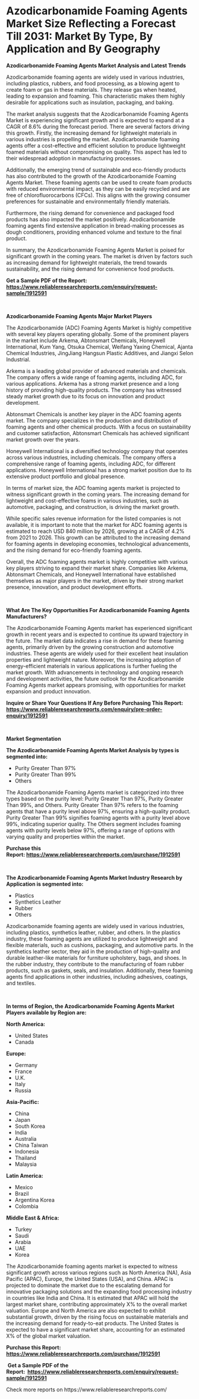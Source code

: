 <p><h1>Azodicarbonamide Foaming Agents Market Size Reflecting a Forecast Till 2031: Market By Type, By Application and By Geography</h1></p><p><strong>Azodicarbonamide Foaming Agents Market Analysis and Latest Trends</strong></p>
<p><p>Azodicarbonamide foaming agents are widely used in various industries, including plastics, rubbers, and food processing, as a blowing agent to create foam or gas in these materials. They release gas when heated, leading to expansion and foaming. This characteristic makes them highly desirable for applications such as insulation, packaging, and baking.</p><p>The market analysis suggests that the Azodicarbonamide Foaming Agents Market is experiencing significant growth and is expected to expand at a CAGR of 8.6% during the forecast period. There are several factors driving this growth. Firstly, the increasing demand for lightweight materials in various industries is propelling the market. Azodicarbonamide foaming agents offer a cost-effective and efficient solution to produce lightweight foamed materials without compromising on quality. This aspect has led to their widespread adoption in manufacturing processes.</p><p>Additionally, the emerging trend of sustainable and eco-friendly products has also contributed to the growth of the Azodicarbonamide Foaming Agents Market. These foaming agents can be used to create foam products with reduced environmental impact, as they can be easily recycled and are free of chlorofluorocarbons (CFCs). This aligns with the growing consumer preferences for sustainable and environmentally friendly materials.</p><p>Furthermore, the rising demand for convenience and packaged food products has also impacted the market positively. Azodicarbonamide foaming agents find extensive application in bread-making processes as dough conditioners, providing enhanced volume and texture to the final product.</p><p>In summary, the Azodicarbonamide Foaming Agents Market is poised for significant growth in the coming years. The market is driven by factors such as increasing demand for lightweight materials, the trend towards sustainability, and the rising demand for convenience food products.</p></p>
<p><strong>Get a Sample PDF of the Report:&nbsp; <a href="https://www.reliableresearchreports.com/enquiry/request-sample/1912591">https://www.reliableresearchreports.com/enquiry/request-sample/1912591</a></strong></p>
<p>&nbsp;</p>
<p><strong>Azodicarbonamide Foaming Agents Major Market Players</strong></p>
<p><p>The Azodicarbonamide (ADC) Foaming Agents Market is highly competitive with several key players operating globally. Some of the prominent players in the market include Arkema, Abtonsmart Chemicals, Honeywell International, Kum Yang, Otsuka Chemical, Weifang Yaxing Chemical, Ajanta Chemical Industries, JingJiang Hangsun Plastic Additives, and Jiangxi Selon Industrial.</p><p>Arkema is a leading global provider of advanced materials and chemicals. The company offers a wide range of foaming agents, including ADC, for various applications. Arkema has a strong market presence and a long history of providing high-quality products. The company has witnessed steady market growth due to its focus on innovation and product development.</p><p>Abtonsmart Chemicals is another key player in the ADC foaming agents market. The company specializes in the production and distribution of foaming agents and other chemical products. With a focus on sustainability and customer satisfaction, Abtonsmart Chemicals has achieved significant market growth over the years.</p><p>Honeywell International is a diversified technology company that operates across various industries, including chemicals. The company offers a comprehensive range of foaming agents, including ADC, for different applications. Honeywell International has a strong market position due to its extensive product portfolio and global presence.</p><p>In terms of market size, the ADC foaming agents market is projected to witness significant growth in the coming years. The increasing demand for lightweight and cost-effective foams in various industries, such as automotive, packaging, and construction, is driving the market growth.</p><p>While specific sales revenue information for the listed companies is not available, it is important to note that the market for ADC foaming agents is estimated to reach USD 840 million by 2026, growing at a CAGR of 4.2% from 2021 to 2026. This growth can be attributed to the increasing demand for foaming agents in developing economies, technological advancements, and the rising demand for eco-friendly foaming agents.</p><p>Overall, the ADC foaming agents market is highly competitive with various key players striving to expand their market share. Companies like Arkema, Abtonsmart Chemicals, and Honeywell International have established themselves as major players in the market, driven by their strong market presence, innovation, and product development efforts.</p></p>
<p>&nbsp;</p>
<p><strong>What Are The Key Opportunities For Azodicarbonamide Foaming Agents Manufacturers?</strong></p>
<p><p>The Azodicarbonamide Foaming Agents market has experienced significant growth in recent years and is expected to continue its upward trajectory in the future. The market data indicates a rise in demand for these foaming agents, primarily driven by the growing construction and automotive industries. These agents are widely used for their excellent heat insulation properties and lightweight nature. Moreover, the increasing adoption of energy-efficient materials in various applications is further fueling the market growth. With advancements in technology and ongoing research and development activities, the future outlook for the Azodicarbonamide Foaming Agents market appears promising, with opportunities for market expansion and product innovation.</p></p>
<p><strong>Inquire or Share Your Questions If Any Before Purchasing This Report: <a href="https://www.reliableresearchreports.com/enquiry/pre-order-enquiry/1912591">https://www.reliableresearchreports.com/enquiry/pre-order-enquiry/1912591</a></strong></p>
<p>&nbsp;</p>
<p><strong>Market Segmentation</strong></p>
<p><strong>The Azodicarbonamide Foaming Agents Market Analysis by types is segmented into:</strong></p>
<p><ul><li>Purity Greater Than 97%</li><li>Purity Greater Than 99%</li><li>Others</li></ul></p>
<p><p>The Azodicarbonamide Foaming Agents market is categorized into three types based on the purity level: Purity Greater Than 97%, Purity Greater Than 99%, and Others. Purity Greater Than 97% refers to the foaming agents that have a purity level above 97%, ensuring a high-quality product. Purity Greater Than 99% signifies foaming agents with a purity level above 99%, indicating superior quality. The Others segment includes foaming agents with purity levels below 97%, offering a range of options with varying quality and properties within the market.</p></p>
<p><strong>Purchase this Report:&nbsp;<a href="https://www.reliableresearchreports.com/purchase/1912591">https://www.reliableresearchreports.com/purchase/1912591</a></strong></p>
<p>&nbsp;</p>
<p><strong>The Azodicarbonamide Foaming Agents Market Industry Research by Application is segmented into:</strong></p>
<p><ul><li>Plastics</li><li>Synthetics Leather</li><li>Rubber</li><li>Others</li></ul></p>
<p><p>Azodicarbonamide foaming agents are widely used in various industries, including plastics, synthetics leather, rubber, and others. In the plastics industry, these foaming agents are utilized to produce lightweight and flexible materials, such as cushions, packaging, and automotive parts. In the synthetics leather sector, they aid in the production of high-quality and durable leather-like materials for furniture upholstery, bags, and shoes. In the rubber industry, they contribute to the manufacturing of foam rubber products, such as gaskets, seals, and insulation. Additionally, these foaming agents find applications in other industries, including adhesives, coatings, and textiles.</p></p>
<p>&nbsp;</p>
<p><strong>In terms of Region, the Azodicarbonamide Foaming Agents Market Players available by Region are:</strong></p>
<p>
    <p> <strong> North America: </strong>
        <ul>
            <li>United States</li>
            <li>Canada</li>
        </ul>
        </p> 
    <p> <strong> Europe: </strong>
        <ul>
            <li>Germany</li>
            <li>France</li>
            <li>U.K.</li>
            <li>Italy</li>
            <li>Russia</li>
        </ul>
        </p> 
    <p> <strong> Asia-Pacific: </strong>
        <ul>
            <li>China</li>
            <li>Japan</li>
            <li>South Korea</li>
            <li>India</li>
            <li>Australia</li>
            <li>China Taiwan</li>
            <li>Indonesia</li>
            <li>Thailand</li>
            <li>Malaysia</li>
        </ul>
        </p> 
    <p> <strong> Latin America: </strong>
        <ul>
            <li>Mexico</li>
            <li>Brazil</li>
            <li>Argentina Korea</li>
            <li>Colombia</li>
        </ul>
        </p> 
    <p> <strong> Middle East & Africa: </strong>
        <ul>
            <li>Turkey</li>
            <li>Saudi</li>
            <li>Arabia</li>
            <li>UAE</li>
            <li>Korea</li>
        </ul>
    </p>
    </p>
<p><p>The Azodicarbonamide foaming agents market is expected to witness significant growth across various regions such as North America (NA), Asia Pacific (APAC), Europe, the United States (USA), and China. APAC is projected to dominate the market due to the escalating demand for innovative packaging solutions and the expanding food processing industry in countries like India and China. It is estimated that APAC will hold the largest market share, contributing approximately X% to the overall market valuation. Europe and North America are also expected to exhibit substantial growth, driven by the rising focus on sustainable materials and the increasing demand for ready-to-eat products. The United States is expected to have a significant market share, accounting for an estimated X% of the global market valuation.</p></p>
<p><strong>Purchase this Report: <a href="https://www.reliableresearchreports.com/purchase/1912591">https://www.reliableresearchreports.com/purchase/1912591</a></strong></p>
<p>&nbsp;<strong>Get a Sample PDF of the Report:&nbsp;&nbsp;<a href="https://www.reliableresearchreports.com/enquiry/request-sample/1912591">https://www.reliableresearchreports.com/enquiry/request-sample/1912591</a></strong></p>
<p><strong></strong></p>
<p>Check more reports on https://www.reliableresearchreports.com/</p>